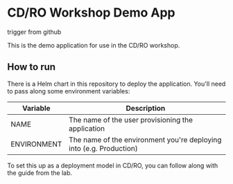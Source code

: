 # CD/RO Workshop Demo App

trigger from github

This is the demo application for use in the CD/RO workshop.

## How to run

There is a Helm chart in this repository to deploy the application. You'll need to pass along some environment variables:

| Variable    | Description                                                         |
|-------------|---------------------------------------------------------------------|
| NAME        | The name of the user provisioning the application                   |
| ENVIRONMENT | The name of the environment you're deploying into (e.g. Production) |

To set this up as a deployment model in CD/RO, you can follow along with the guide from the lab.

